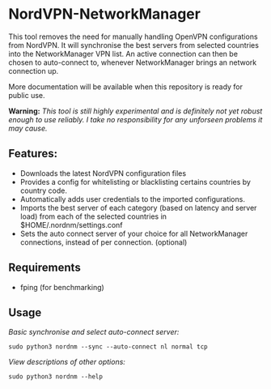 # NordVPN-NetworkManager

This tool removes the need for manually handling OpenVPN configurations from NordVPN. It will synchronise the best servers from selected countries into the NetworkManager VPN list. An active connection can then be chosen to auto-connect to, whenever NetworkManager brings an network connection up.

More documentation will be available when this repository is ready for public use.

**Warning:**
*This tool is still highly experimental and is definitely not yet robust enough to use reliably. I take no responsibility for any unforseen problems it may cause.*

## Features:
- Downloads the latest NordVPN configuration files
- Provides a config for whitelisting or blacklisting certains countries by country code.
- Automatically adds user credentials to the imported configurations.
- Imports the best server of each category (based on latency and server load) from each of the selected countries in $HOME/.nordnm/settings.conf
- Sets the auto connect server of your choice for all NetworkManager connections, instead of per connection. (optional)

## Requirements
- fping (for benchmarking)

## Usage
*Basic synchronise and select auto-connect server:*
```
sudo python3 nordnm --sync --auto-connect nl normal tcp
```

*View descriptions of other options:*
```
sudo python3 nordnm --help
```
